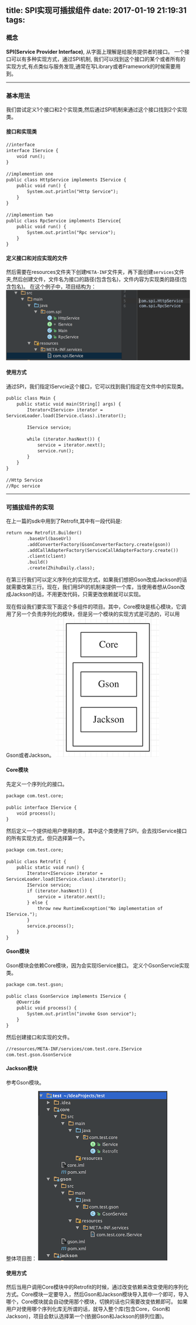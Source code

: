 title: SPI实现可插拔组件
date: 2017-01-19 21:19:31
tags:
---

### 概念
**SPI(Service Provider Interface)**, 从字面上理解是给服务提供者的接口。 一个接口可以有多种实现方式，通过SPI机制, 我们可以找到这个接口的某个或者所有的实现方式,有点类似与服务发现,通常在写Library或者Framework的时候需要用到。

---

### 基本用法
我们尝试定义1个接口和2个实现类,然后通过SPI机制来通过这个接口找到2个实现类。

<!-- more -->

#### 接口和实现类
```
//interface
interface IService {
    void run();
}

//implemention one
public class HttpService implements IService {
    public void run() {
        System.out.println("Http Service");
    }
}

//implemention two
public class RpcService implements IService{
    public void run() {
        System.out.println("Rpc service");
    }
}
```

#### 定义接口和对应实现的文件
然后需要在resources文件夹下创建`META-INF`文件夹，再下面创建`services`文件夹,然后创建文件，文件名为接口的路径(包含包名)，文件内容为实现类的路径(包含包名)。
在这个例子中，项目结构为：
![spi基本用法图](/uploads/spi-basic-usage.png)

#### 使用方式
通过SPI，我们指定IServcie这个接口，它可以找到我们指定在文件中的实现类。
```
public class Main {
    public static void main(String[] args) {
        Iterator<IService> iterator = ServiceLoader.load(IService.class).iterator();

        IService service;

        while (iterator.hasNext()) {
            service = iterator.next();
            service.run();
        }
    }
}

//Http Service
//Rpc service
```

---

### 可插拔组件的实现
在上一篇的sdk中用到了Retrofit,其中有一段代码是:
```
return new Retrofit.Builder()
        .baseUrl(baseUrl)
        .addConverterFactory(GsonConverterFactory.create(gson))
        .addCallAdapterFactory(ServiceCallAdapterFactory.create())
        .client(client)
        .build()
        .create(ZhihuDaily.class);
```
在第三行我们可以定义序列化的实现方式，如果我们想把Gson改成Jackson的话就需要改第三行。现在，我们用SPI的机制来提供一个库，当使用者想从Gson改成Jackson的话，不用更改代码，只需更改依赖就可以实现。

现在假设我们要实现下面这个多组件的项目。其中，Core模块是核心模块，它调用了另一个负责序列化的模块，但是另一个模块的实现方式是可选的，可以用Gson或者Jackson。
![spi模块设计图](/uploads/spi-module-design.png)

#### Core模块
先定义一个序列化的接口。
```
package com.test.core;

public interface IService {
    void process();
}
```

然后定义一个提供给用户使用的类，其中这个类使用了SPI，会去找IService接口的所有实现方式，但只选择第一个。
```
package com.test.core;

public class Retrofit {
    public static void run() {
        Iterator<IService> iterator = ServiceLoader.load(IService.class).iterator();
        IService service;
        if (iterator.hasNext()) {
            service = iterator.next();
        } else {
            throw new RuntimeException("No implementation of IService.");
        }
        service.process();
    }
}
```

#### Gson模块
Gson模块会依赖Core模块，因为会实现IService接口。 定义个GsonServcie实现类。
```
package com.test.gson;

public class GsonService implements IService {
    @Override
    public void process() {
        System.out.println("invoke Gson service");
    }
}
```

然后创建接口和实现的文件。
```
//resources/META-INF/services/com.test.core.IService
com.test.gson.GsonService
```

#### Jackson模块
参考Gson模块。

整体项目图：
![spi模块实现图](/uploads/spi-module-implemention.png)

#### 使用方式
然后当用户调用Core模块中的Retrofit的时候，通过改变依赖来改变使用的序列化方式。Core模块一定要导入，然后Gson和Jackson模块导入其中一个即可，导入哪个，Core模块就会自动使用那个模块，切换的话也只需要改变依赖即可。
如果用户对使用哪个序列化库无所谓的话，就导入整个库(包含Core，Gson和Jackson)，项目会默认选择第一个(依据Gson和Jackson的排列位置)。
